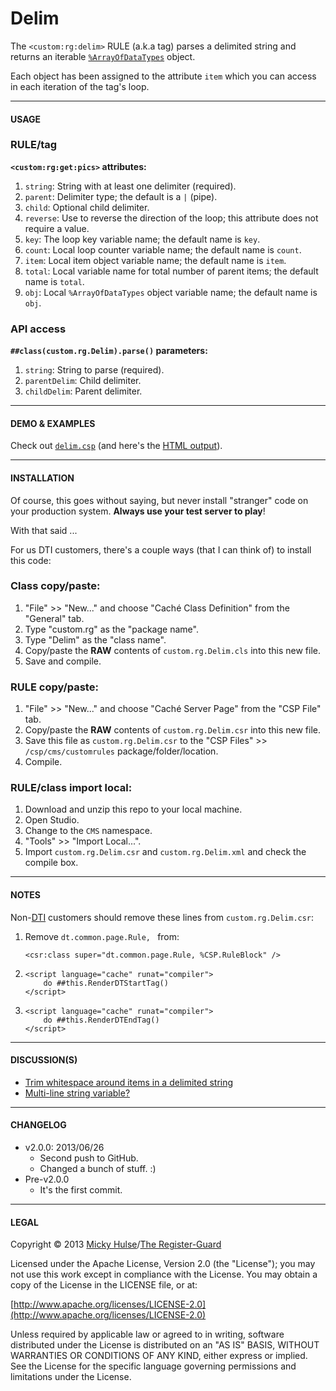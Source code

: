 # Delim

The `<custom:rg:delim>` RULE (a.k.a tag) parses a delimited string and returns an iterable [`%ArrayOfDataTypes`](http://docs.intersystems.com/cache20091/csp/documatic/%25CSP.Documatic.cls?APP=1&CLASSNAME=%25Library.ArrayOfDataTypes) object.

Each object has been assigned to the attribute `item` which you can access in each iteration of the tag's loop.

---

#### USAGE

### RULE/tag

**`<custom:rg:get:pics>` attributes:**

1. `string`: String with at least one delimiter (required).
1. `parent`: Delimiter type; the default is a `|` (pipe).
1. `child`: Optional child delimiter.
1. `reverse`: Use to reverse the direction of the loop; this attribute does not require a value.
1. `key`: The loop key variable name; the default name is `key`.
1. `count`: Local loop counter variable name; the default name is `count`.
1. `item`: Local item object variable name; the default name is `item`.
1. `total`: Local variable name for total number of parent items; the default name is `total`.
1. `obj`: Local `%ArrayOfDataTypes` object variable name; the default name is `obj`.

### API access

**`##class(custom.rg.Delim).parse()` parameters:**

1. `string`: String to parse (required).
1. `parentDelim`: Child delimiter.
1. `childDelim`: Parent delimiter.

---

#### DEMO & EXAMPLES

Check out [`delim.csp`](https://github.com/registerguard/delim/blob/master/delim/delim.csp) (and here's the [HTML output](http://registerguard.github.io/delim/)).

---

#### INSTALLATION

Of course, this goes without saying, but never install "stranger" code on your production system. **Always use your test server to play**!

With that said ...

For us DTI customers, there's a couple ways (that I can think of) to install this code:

### Class copy/paste:

1. "File" >> "New..." and choose "Caché Class Definition" from the "General" tab.
1. Type "custom.rg" as the "package name".
1. Type "Delim" as the "class name".
1. Copy/paste the **RAW** contents of `custom.rg.Delim.cls` into this new file.
1. Save and compile.

### RULE copy/paste:

1. "File" >> "New..." and choose "Caché Server Page" from the "CSP File" tab.
1. Copy/paste the **RAW** contents of `custom.rg.Delim.csr` into this new file.
1. Save this file as `custom.rg.Delim.csr` to the "CSP Files" >> `/csp/cms/customrules` package/folder/location.
1. Compile.

### RULE/class import local:

1. Download and unzip this repo to your local machine.
1. Open Studio.
1. Change to the `CMS` namespace.
1. "Tools" >> "Import Local...".
1. Import `custom.rg.Delim.csr` and `custom.rg.Delim.xml` and check the compile box.

---

#### NOTES

Non-[DTI](http://www.dtint.com/) customers should remove these lines from `custom.rg.Delim.csr`:

1. Remove `dt.common.page.Rule, ` from:
	```
	<csr:class super="dt.common.page.Rule, %CSP.RuleBlock" />
	```

1. 
	```
	<script language="cache" runat="compiler">
		do ##this.RenderDTStartTag()
	</script>
	```

1. 
	```
	<script language="cache" runat="compiler">
		do ##this.RenderDTEndTag()
	</script>
	```

---

#### DISCUSSION(S)

* [Trim whitespace around items in a delimited string](https://groups.google.com/d/topic/intersystems-public-cache/8iJV1p3kwD8/discussion)
* [Multi-line string variable?](https://groups.google.com/d/topic/intersystems-public-cache/iG3YnU11igA/discussion)

---

#### CHANGELOG

* v2.0.0: 2013/06/26
	* Second push to GitHub.
	* Changed a bunch of stuff. :)
* Pre-v2.0.0
	* It's the first commit.

---

#### LEGAL

Copyright &copy; 2013 [Micky Hulse](http://hulse.me)/[The Register-Guard](http://registerguard.com)

Licensed under the Apache License, Version 2.0 (the "License"); you may not use this work except in compliance with the License. You may obtain a copy of the License in the LICENSE file, or at:

[http://www.apache.org/licenses/LICENSE-2.0](http://www.apache.org/licenses/LICENSE-2.0)

Unless required by applicable law or agreed to in writing, software distributed under the License is distributed on an "AS IS" BASIS, WITHOUT WARRANTIES OR CONDITIONS OF ANY KIND, either express or implied. See the License for the specific language governing permissions and limitations under the License.

